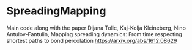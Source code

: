 # SpreadingMapping

Main code along with the paper 
Dijana Tolic, Kaj-Kolja Kleineberg, Nino Antulov-Fantulin, Mapping spreading dynamics: From time respecting shortest paths to bond percolation
https://arxiv.org/abs/1612.08629
